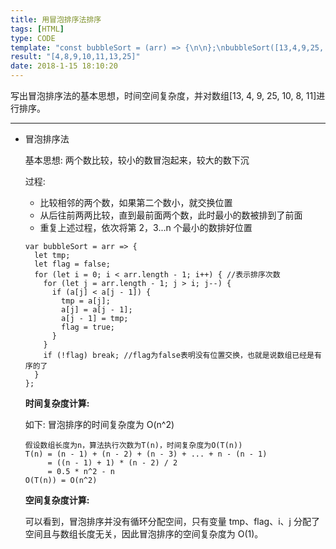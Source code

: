 ```yaml
---
title: 用冒泡排序法排序
tags: [HTML]
type: CODE
template: "const bubbleSort = (arr) => {\n\n};\nbubbleSort([13,4,9,25, 10, 8, 11])"
result: "[4,8,9,10,11,13,25]"
date: 2018-1-15 18:10:20
---
```


写出冒泡排序法的基本思想，时间空间复杂度，并对数组[13, 4, 9, 25, 10, 8, 11]进行排序。

---

- 冒泡排序法

  基本思想: 两个数比较，较小的数冒泡起来，较大的数下沉

  过程:

  - 比较相邻的两个数，如果第二个数小，就交换位置
  - 从后往前两两比较，直到最前面两个数，此时最小的数被排到了前面
  - 重复上述过程，依次将第 2，3...n 个最小的数排好位置

  ```
  var bubbleSort = arr => {
    let tmp;
    let flag = false;
    for (let i = 0; i < arr.length - 1; i++) { //表示排序次数
      for (let j = arr.length - 1; j > i; j--) {
        if (a[j] < a[j - 1]) {
          tmp = a[j];
          a[j] = a[j - 1];
          a[j - 1] = tmp;
          flag = true;
        }
      }
      if (!flag) break; //flag为false表明没有位置交换，也就是说数组已经是有序的了
    }
  };
  ```

  **时间复杂度计算:**

  如下: 冒泡排序的时间复杂度为 O(n^2)

  ```
  假设数组长度为n，算法执行次数为T(n)，时间复杂度为O(T(n))
  T(n) = (n - 1) + (n - 2) + (n - 3) + ... + n - (n - 1)
       = ((n - 1) + 1) * (n - 2) / 2
       = 0.5 * n^2 - n
  O(T(n)) = O(n^2)
  ```

  **空间复杂度计算:**

  可以看到，冒泡排序并没有循环分配空间，只有变量 tmp、flag、i、j 分配了空间且与数组长度无关，因此冒泡排序的空间复杂度为 O(1)。
